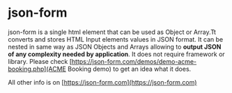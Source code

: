 # json-form

json-form is a single html element that can be used as Object or Array.Tt converts and stores HTML Input elements values in JSON format. It can be nested in same way as JSON Objects and Arrays allowing to **output JSON of any complexity needed by application**. It does not require framework or library. 
Please check [https://json-form.com/demos/demo-acme-booking.php](ACME Booking demo) to get an idea what it does.

All other info is on [https://json-form.com](https://json-form.com) 

